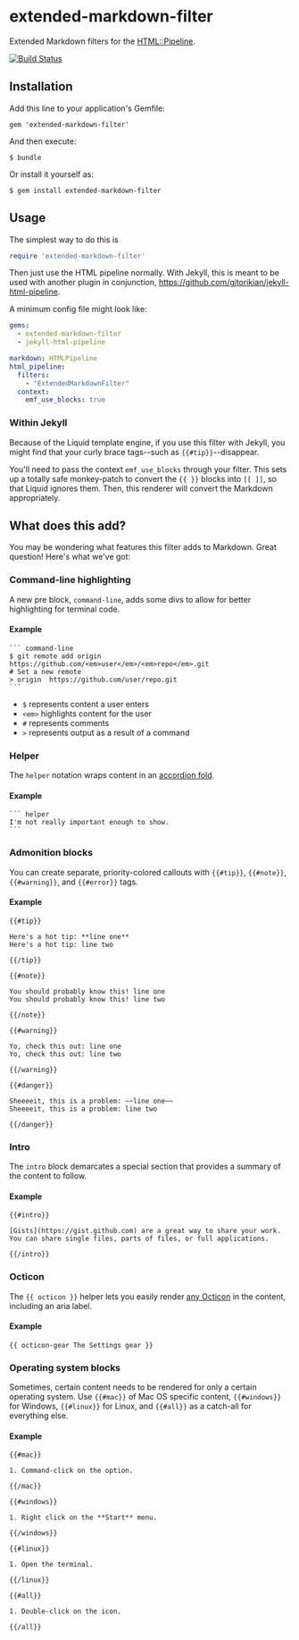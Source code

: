 # extended-markdown-filter

Extended Markdown filters for the [HTML::Pipeline](https://github.com/jch/html-pipeline).

[![Build Status](https://travis-ci.org/gjtorikian/extended-markdown-filter.svg)](https://travis-ci.org/gjtorikian/extended-markdown-filter)

## Installation

Add this line to your application's Gemfile:

    gem 'extended-markdown-filter'

And then execute:

    $ bundle

Or install it yourself as:

    $ gem install extended-markdown-filter

## Usage

The simplest way to do this is

``` ruby
require 'extended-markdown-filter'
```

Then just use the HTML pipeline normally. With Jekyll, this is meant to be used with another plugin in conjunction, https://github.com/gjtorikian/jekyll-html-pipeline.

A minimum config file might look like:
``` yaml
gems:
  - extended-markdown-filter
  - jekyll-html-pipeline

markdown: HTMLPipeline
html_pipeline:
  filters:
    - "ExtendedMarkdownFilter"
  context:
    emf_use_blocks: true
```

### Within Jekyll

Because of the Liquid template engine, if you use this filter with Jekyll, you might find that your curly brace tags--such as `{{#tip}}`--disappear.

You'll need to pass the context `emf_use_blocks` through your filter. This sets up a totally safe monkey-patch to convert the `{{ }}` blocks into `[[ ]]`, so that Liquid ignores them. Then, this renderer will convert the Markdown appropriately.

## What does this add?

You may be wondering what features this filter adds to Markdown. Great question! Here's what we've got:

### Command-line highlighting

A new pre block, `command-line`, adds some divs to allow for better highlighting for terminal code.

#### Example

    ``` command-line
    $ git remote add origin https://github.com/<em>user</em>/<em>repo</em>.git
    # Set a new remote
    > origin  https://github.com/user/repo.git
    ```

* `$` represents content a user enters
* `<em>` highlights content for the user
* `#` represents comments
* `>` represents output as a result of a command

### Helper

The `helper` notation wraps content in an [accordion fold](http://jqueryui.com/accordion/).

#### Example

    ``` helper
    I'm not really important enough to show.
    ```

### Admonition blocks

You can create separate, priority-colored callouts with `{{#tip}}`, `{{#note}}`, `{{#warning}}`, and `{{#error}}` tags.

#### Example

    {{#tip}}

    Here's a hot tip: **line one**
    Here's a hot tip: line two

    {{/tip}}

    {{#note}}

    You should probably know this! line one
    You should probably know this! line two

    {{/note}}

    {{#warning}}

    Yo, check this out: line one
    Yo, check this out: line two

    {{/warning}}

    {{#danger}}

    Sheeeeit, this is a problem: ~~line one~~
    Sheeeeit, this is a problem: line two

    {{/danger}}

### Intro

The `intro` block demarcates a special section that provides a summary of the content to follow.

#### Example

    {{#intro}}

    [Gists](https://gist.github.com) are a great way to share your work. You can share single files, parts of files, or full applications.

    {{/intro}}

### Octicon

The `{{ octicon }}` helper lets you easily render [any Octicon](https://octicons.github.com/) in the content, including an aria label.

#### Example

    {{ octicon-gear The Settings gear }}

### Operating system blocks

Sometimes, certain content needs to be rendered for only a certain operating system. Use `{{#mac}}` of Mac OS specific content, `{{#windows}}` for Windows, `{{#linux}}` for Linux, and `{{#all}}` as a catch-all for everything else.

#### Example

    {{#mac}}

    1. Command-click on the option.

    {{/mac}}

    {{#windows}}

    1. Right click on the **Start** menu.

    {{/windows}}

    {{#linux}}

    1. Open the terminal.

    {{/linux}}

    {{#all}}

    1. Double-click on the icon.

    {{/all}}
